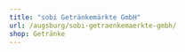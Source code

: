 ```yaml
---
title: "sobi Getränkemärkte GmbH"
url: /augsburg/sobi-getraenkemaerkte-gmbh/
shop: Getränke
---
```


